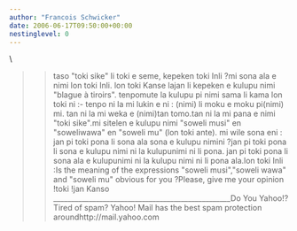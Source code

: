 ```yaml
---
author: "Francois Schwicker"
date: 2006-06-17T09:50:00+00:00
nestinglevel: 0
---
```

\
>> taso "toki sike" li toki e seme, kepeken toki Inli ?mi sona ala e nimi lon toki Inli. lon toki Kanse lajan li kepeken e kulupu nimi "blague à tiroirs". tenpomute la kulupu pi nimi sama li kama lon toki ni :- tenpo ni la mi lukin e ni : (nimi) li moku e moku pi(nimi) mi. tan ni la mi weka e (nimi)tan tomo.tan ni la mi pana e nimi "toki sike".mi sitelen e kulupu nimi "soweli musi" en "soweliwawa" en "soweli mu" (lon toki ante). mi wile sona eni : jan pi toki pona li sona ala sona e kulupu nimini ?jan pi toki pona li sona e kulupu nimi ni la kulupunimi ni li pona. jan pi toki pona li sona ala e kulupunimi ni la kulupu nimi ni li pona ala.lon toki Inli :Is the meaning of the expressions "soweli musi","soweli wawa" and "soweli mu" obvious for you ?Please, give me your opinion !toki !jan Kanso
>\_\_\_\_\_\_\_\_\_\_\_\_\_\_\_\_\_\_\_\_\_\_\_\_\_\_\_\_\_\_\_\_\_\_\_\_\_\_\_\_\_\_\_\_\_\_\_\_\_\_Do You Yahoo!?Tired of spam? Yahoo! Mail has the best spam protection aroundhttp://mail.yahoo.com